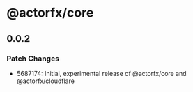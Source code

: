 # @actorfx/core

## 0.0.2

### Patch Changes

- 5687174: Initial, experimental release of @actorfx/core and @actorfx/cloudflare
